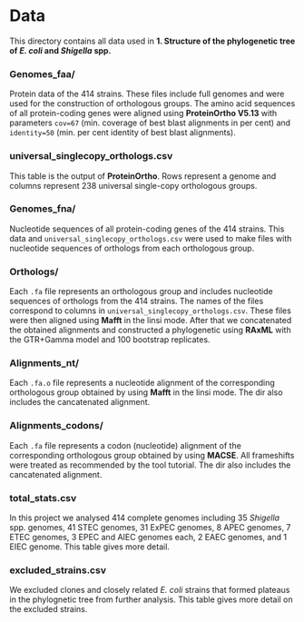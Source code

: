 # Data
This directory contains all data used in **1. Structure of the phylogenetic tree of _E. coli_ and _Shigella_ spp.**

### Genomes_faa/
Protein data of the 414 strains. These files include full genomes and were used for the construction of orthologous groups. 
The amino acid sequences of all protein-coding genes were aligned using **ProteinOrtho V5.13** with parameters `cov=67` (min. 
coverage of best blast alignments in per cent) and `identity=50` (min. per cent identity of best blast alignments).

### universal_singlecopy_orthologs.csv
This table is the output of **ProteinOrtho**. Rows represent a genome and columns represent 238 universal single-copy 
orthologous groups.

### Genomes_fna/
Nucleotide sequences of all protein-coding genes of the 414 strains. This data and `universal_singlecopy_orthologs.csv` 
were used to make files with nucleotide sequences
of orthologs from each orthologous group. 

### Orthologs/
Each `.fa` file represents an orthologous group and includes nucleotide sequences of orthologs from 
the 414 strains. The names of the files correspond to columns in `universal_singlecopy_orthologs.csv`. These files were 
then aligned using **Mafft** in the linsi mode. After that we concatenated the obtained alignments and constructed a 
phylogenetic using **RAxML** with the GTR+Gamma model and 100 bootstrap replicates.

### Alignments_nt/
Each `.fa.o` file represents a nucleotide alignment of the corresponding orthologous group obtained by using 
**Mafft** in the linsi mode. The dir also includes the cancatenated alignment.

### Alignments_codons/
Each `.fa` file represents a codon (nucleotide) alignment of the corresponding orthologous group obtained by using 
**MACSE**. All frameshifts were treated as recommended by the tool tutorial. The dir also includes the cancatenated alignment.

### total_stats.csv
In this project we analysed 414 complete genomes including 35 _Shigella_ spp. genomes, 41 STEC genomes, 31 ExPEC genomes, 
8 APEC genomes, 7 ETEC genomes, 3 EPEC and AIEC genomes each, 2 EAEC genomes, and 1 EIEC genome. This table gives more detail.

### excluded_strains.csv
We excluded clones and closely related _E. coli_ strains that formed plateaus in the phylognetic tree from further analysis.
This table gives more detail on the excluded strains.

